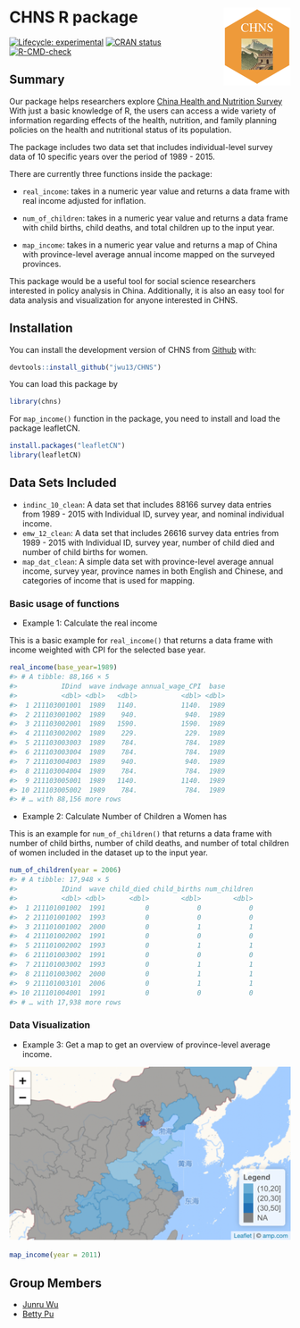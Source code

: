 
<!-- README.md is generated from README.Rmd. Please edit that file -->

# CHNS R package <img src='data-raw/hex.png' align="right" height="139"/>

<!-- badges: start -->

[![Lifecycle:
experimental](https://img.shields.io/badge/lifecycle-experimental-orange.svg)](https://lifecycle.r-lib.org/articles/stages.html#experimental)
[![CRAN
status](https://www.r-pkg.org/badges/version/surveyjanitor)](https://CRAN.R-project.org/package=surveyjanitor)
[![R-CMD-check](https://github.com/jwu13/CHNS/actions/workflows/R-CMD-check.yaml/badge.svg)](https://github.com/jwu13/CHNS/actions/workflows/R-CMD-check.yaml)

<!-- badges: end -->

## Summary

Our package helps researchers explore [China Health and Nutrition
Survey](https://www.cpc.unc.edu/projects/china/data) With just a basic
knowledge of R, the users can access a wide variety of information
regarding effects of the health, nutrition, and family planning policies
on the health and nutritional status of its population.  

The package includes two data set that includes individual-level survey
data of 10 specific years over the period of 1989 - 2015.  

There are currently three functions inside the package:  

-   `real_income`: takes in a numeric year value and returns a data
    frame with real income adjusted for inflation.  

-   `num_of_children`: takes in a numeric year value and returns a data
    frame with child births, child deaths, and total children up to the
    input year.  

-   `map_income`: takes in a numeric year value and returns a map of
    China with province-level average annual income mapped on the
    surveyed provinces.  

This package would be a useful tool for social science researchers
interested in policy analysis in China. Additionally, it is also an easy
tool for data analysis and visualization for anyone interested in CHNS.

## Installation

You can install the development version of CHNS from
[Github](https://github.com/jwu13/CHNS) with:

``` r
devtools::install_github("jwu13/CHNS")
```

You can load this package by

``` r
library(chns)
```

For `map_income()` function in the package, you need to install and load
the package leafletCN.

``` r
install.packages("leafletCN")
library(leafletCN)
```

## Data Sets Included

-   `indinc_10_clean`: A data set that includes 88166 survey data
    entries from 1989 - 2015 with Individual ID, survey year, and
    nominal individual income.
-   `emw_12_clean`: A data set that includes 26616 survey data entries
    from 1989 - 2015 with Individual ID, survey year, number of child
    died and number of child births for women.
-   `map_dat_clean`: A simple data set with province-level average
    annual income, survey year, province names in both English and
    Chinese, and categories of income that is used for mapping.

### Basic usage of functions

-   Example 1: Calculate the real income

This is a basic example for `real_income()` that returns a data frame
with income weighted with CPI for the selected base year.

``` r
real_income(base_year=1989) 
#> # A tibble: 88,166 × 5
#>           IDind  wave indwage annual_wage_CPI  base
#>           <dbl> <dbl>   <dbl>           <dbl> <dbl>
#>  1 211103001001  1989   1140.           1140.  1989
#>  2 211103001002  1989    940.            940.  1989
#>  3 211103002001  1989   1590.           1590.  1989
#>  4 211103002002  1989    229.            229.  1989
#>  5 211103003003  1989    784.            784.  1989
#>  6 211103003004  1989    784.            784.  1989
#>  7 211103004003  1989    940.            940.  1989
#>  8 211103004004  1989    784.            784.  1989
#>  9 211103005001  1989   1140.           1140.  1989
#> 10 211103005002  1989    784.            784.  1989
#> # … with 88,156 more rows
```

-   Example 2: Calculate Number of Children a Women has

This is an example for `num_of_children()` that returns a data frame
with number of child births, number of child deaths, and number of total
children of women included in the dataset up to the input year.

``` r
num_of_children(year = 2006) 
#> # A tibble: 17,948 × 5
#>           IDind  wave child_died child_births num_children
#>           <dbl> <dbl>      <dbl>        <dbl>        <dbl>
#>  1 211101001002  1991          0            0            0
#>  2 211101001002  1993          0            0            0
#>  3 211101001002  2000          0            1            1
#>  4 211101002002  1991          0            0            0
#>  5 211101002002  1993          0            1            1
#>  6 211101003002  1991          0            0            0
#>  7 211101003002  1993          0            1            1
#>  8 211101003002  2000          0            1            1
#>  9 211101003101  2006          0            1            1
#> 10 211101004001  1991          0            0            0
#> # … with 17,938 more rows
```

### Data Visualization

-   Example 3: Get a map to get an overview of province-level average
    income.

![a visualization demo](data-raw/viz_demo.png)

``` r
map_income(year = 2011)
```

## Group Members

-   [Junru Wu](https://github.com/jwu13)
-   [Betty Pu](https://github.com/bettyjpu)
